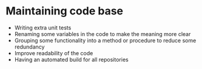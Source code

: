 # Maintaining code base

- Writing extra unit tests
- Renaming some variables in the code to make the meaning more clear
- Grouping some functionality into a method or procedure to reduce some redundancy
- Improve readability of the code
- Having an automated build for all repositories
